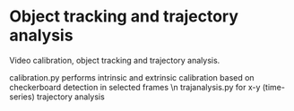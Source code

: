 # Object tracking and trajectory analysis

Video calibration, object tracking and trajectory analysis.

calibration.py performs intrinsic and extrinsic calibration based on checkerboard detection in selected frames \n
trajanalysis.py for x-y (time-series) trajectory analysis
